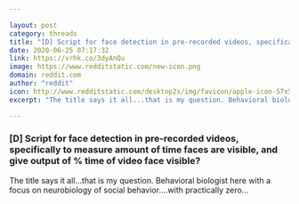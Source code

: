 ```yaml
---

layout: post
category: threads
title: "[D] Script for face detection in pre-recorded videos, specifically to measure amount of time faces are visible, and give output of % time of video face visible?"
date: 2020-06-25 07:17:32
link: https://vrhk.co/3dyAnQu
image: https://www.redditstatic.com/new-icon.png
domain: reddit.com
author: "reddit"
icon: http://www.redditstatic.com/desktop2x/img/favicon/apple-icon-57x57.png
excerpt: "The title says it all...that is my question. Behavioral biologist here with a focus on neurobiology of social behavior....with practically zero..."

---
```


### [D] Script for face detection in pre-recorded videos, specifically to measure amount of time faces are visible, and give output of % time of video face visible?

The title says it all...that is my question. Behavioral biologist here with a focus on neurobiology of social behavior....with practically zero...